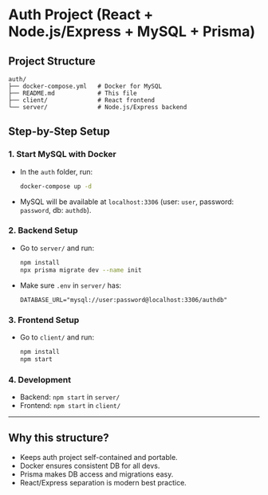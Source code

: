 # Auth Project (React + Node.js/Express + MySQL + Prisma)

## Project Structure

```
auth/
├── docker-compose.yml   # Docker for MySQL
├── README.md            # This file
├── client/              # React frontend
└── server/              # Node.js/Express backend
```

## Step-by-Step Setup

### 1. Start MySQL with Docker

- In the `auth` folder, run:
  ```bash
  docker-compose up -d
  ```
- MySQL will be available at `localhost:3306` (user: `user`, password: `password`, db: `authdb`).

### 2. Backend Setup

- Go to `server/` and run:
  ```bash
  npm install
  npx prisma migrate dev --name init
  ```
- Make sure `.env` in `server/` has:
  ```
  DATABASE_URL="mysql://user:password@localhost:3306/authdb"
  ```

### 3. Frontend Setup

- Go to `client/` and run:
  ```bash
  npm install
  npm start
  ```

### 4. Development

- Backend: `npm start` in `server/`
- Frontend: `npm start` in `client/`

---

## Why this structure?

- Keeps auth project self-contained and portable.
- Docker ensures consistent DB for all devs.
- Prisma makes DB access and migrations easy.
- React/Express separation is modern best practice.


